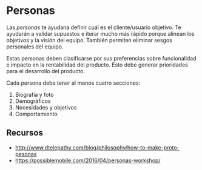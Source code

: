 # Personas

Las *personas* te ayudana definir cuál es el cliente/usuario objetivo. Te
ayudarán a validar supuestos e iterar mucho más rápido porque alinean los
objetivos y la visión del equipo. También permiten eliminar sesgos
personales del equipo.

Estas personas deben clasificarse por sus preferencias sobre funcionalidad
e impacto en la rentabilidad del producto. Esto debe generar prioridades
para el desarrollo del producto.

Cada persona debe tener al menos cuatro secciones:

1. Biografía y foto
2. Demográficos
3. Necesidades y objetivos
4. Comportamiento

## Recursos

- http://www.dtelepathy.com/blog/philosophy/how-to-make-proto-pesonas
- https://possiblemobile.com/2016/04/personas-workshop/
